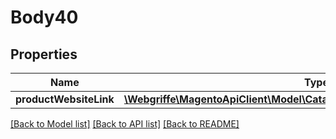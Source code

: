 # Body40

## Properties
Name | Type | Description | Notes
------------ | ------------- | ------------- | -------------
**productWebsiteLink** | [**\Webgriffe\MagentoApiClient\Model\CatalogDataProductWebsiteLinkInterface**](CatalogDataProductWebsiteLinkInterface.md) |  | 

[[Back to Model list]](../README.md#documentation-for-models) [[Back to API list]](../README.md#documentation-for-api-endpoints) [[Back to README]](../README.md)


